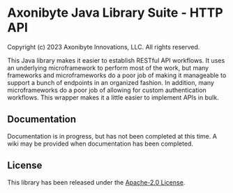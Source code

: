 # Axonibyte Java Library Suite - HTTP API

Copyright (c) 2023 Axonibyte Innovations, LLC. All rights reserved.

This Java library makes it easier to establish RESTful API workflows. It uses an
underlying microframework to perform most of the work, but many frameworks and
microframeworks do a poor job of making it manageable to support a bunch of
endpoints in an organized fashion. In addition, many microframeworks do a poor
job of allowing for custom authentication workflows. This wrapper makes it a
little easier to implement APIs in bulk.

## Documentation

Documentation is in progress, but has not been completed at this time. A wiki
may be provided when documentation has been completed.

## License

This library has been released under the [Apache-2.0 License](https://www.apache.org/licenses/LICENSE-2.0.html).
